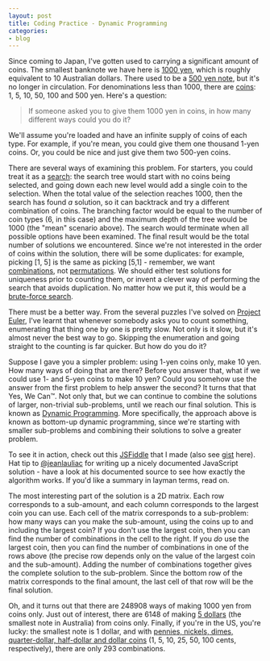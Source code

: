 ```yaml
---
layout: post
title: Coding Practice - Dynamic Programming
categories:
- blog
---
```


Since coming to Japan, I've gotten used to carrying a significant amount of coins.
The smallest banknote we have here is [1000 yen](http://en.wikipedia.org/wiki/1000_yen_note), which is roughly equivalent to 10 Australian dollars.
There used to be a [500 yen note](http://en.wikipedia.org/wiki/Banknotes_of_the_Japanese_yen#1957-69), but it's no longer in circulation.
For denominations less than 1000, there are [coins](http://en.wikipedia.org/wiki/Japanese_yen#Coins): 1, 5, 10, 50, 100 and 500 yen.
Here's a question: 

> If someone asked you to give them 1000 yen in coins, in how many different ways could you do it?

We'll assume you're loaded and have an infinite supply of coins of each type.
For example, if you're mean, you could give them one thousand 1-yen coins.
Or, you could be nice and just give them two 500-yen coins.

There are several ways of examining this problem.
For starters, you could treat it as a [search](http://en.wikipedia.org/wiki/Search_problem): the search tree would start with no coins being selected, and going down each new level would add a single coin to the selection.
When the total value of the selection reaches 1000, then the search has found *a* solution, so it can backtrack and try a different combination of coins.
The branching factor would be equal to the number of coin types (6, in this case) and the maximum depth of the tree would be 1000 (the "mean" scenario above).
The search would terminate when all possible options have been examined.
The final result would be the total number of solutions we encountered.
Since we're not interested in the order of coins within the solution, there will be some duplicates: for example, picking [1, 5] is the same as picking [5,1] - remember, we want [combinations](http://en.wikipedia.org/wiki/Combination), not [permutations](http://en.wikipedia.org/wiki/Permutation).
We should either test solutions for uniqueness prior to counting them, or invent a clever way of performing the search that avoids duplication.
No matter how we put it, this would be a [brute-force search](http://en.wikipedia.org/wiki/Brute-force_search).

There must be a better way.
From the several puzzles I've solved on [Project Euler](http://projecteuler.net), I've learnt that whenever somebody asks you to count something, enumerating that thing one by one is pretty slow.
Not only is it slow, but it's almost never the best way to go.
Skipping the enumeration and going straight to the counting is far quicker.
But how do you do it?

Suppose I gave you a simpler problem: using 1-yen coins only, make 10 yen.
How many ways of doing that are there?
Before you answer that, what if we could use 1- and 5-yen coins to make 10 yen?
Could you somehow use the answer from the first problem to help answer the second?
It turns that that Yes, We Can&trade;. 
Not only that, but we can continue to combine the solutions of larger, non-trivial sub-problems, until we reach our final solution.
This is known as [Dynamic Programming](http://en.wikipedia.org/wiki/Dynamic_programming).
More specifically, the approach above is known as bottom-up dynamic programming, since we're starting with smaller sub-problems and combining their solutions to solve a greater problem.

To see it in action, check out this [JSFiddle](http://jsfiddle.net/gh/gist/jquery/2.1.0/8971200) that I made (also see [gist](https://gist.github.com/mpenkov/8132774) here).
Hat tip to [@jeanlauliac](https://gist.github.com/jeanlauliac/8674996) for writing up a nicely documented JavaScript solution - have a look at his documented source to see how exactly the algorithm works.
If you'd like a summary in layman terms, read on.

The most interesting part of the solution is a 2D matrix.
Each row corresponds to a sub-amount, and each column corresponds to the largest coin you can use.
Each cell of the matrix corresponds to a sub-problem: how many ways can you make the sub-amount, using the coins up to and including the largest coin?
If you don't use the largest coin, then you can find the number of combinations in the cell to the right.
If you *do* use the largest coin, then you can find the number of combinations in one of the rows above (the precise row depends only on the value of the largest coin and the sub-amount).
Adding the number of combinations together gives the complete solution to the sub-problem.
Since the bottom row of the matrix corresponds to the final amount, the last cell of that row will be the final solution.

Oh, and it turns out that there are 248908 ways of making 1000 yen from coins only.
Just out of interest, there are 6148 of making [5 dollars](http://en.wikipedia.org/wiki/Australian_five-dollar_note) (the smallest note in Australia) from coins only.
Finally, if you're in the US, you're lucky: the smallest note is 1 dollar, and with [pennies, nickels, dimes, quarter-dollar, half-dollar and dollar coins](http://en.wikipedia.org/wiki/Coins_of_the_United_States_dollar) (1, 5, 10, 25, 50, 100 cents, respectively), there are only 293 combinations. 
